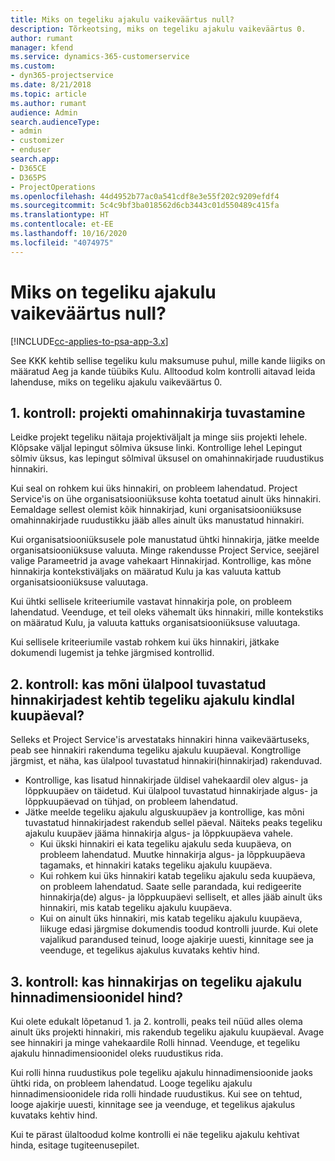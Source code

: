 ```yaml
---
title: Miks on tegeliku ajakulu vaikeväärtus null?
description: Tõrkeotsing, miks on tegeliku ajakulu vaikeväärtus 0.
author: rumant
manager: kfend
ms.service: dynamics-365-customerservice
ms.custom:
- dyn365-projectservice
ms.date: 8/21/2018
ms.topic: article
ms.author: rumant
audience: Admin
search.audienceType:
- admin
- customizer
- enduser
search.app:
- D365CE
- D365PS
- ProjectOperations
ms.openlocfilehash: 44d4952b77ac0a541cdf8e3e55f202c9209efdf4
ms.sourcegitcommit: 5c4c9bf3ba018562d6cb3443c01d550489c415fa
ms.translationtype: HT
ms.contentlocale: et-EE
ms.lasthandoff: 10/16/2020
ms.locfileid: "4074975"
---
```

# <a name="why-is-the-price-defaulting-to-zero-on-time-cost-actuals"></a>Miks on tegeliku ajakulu vaikeväärtus null?

[!INCLUDE[cc-applies-to-psa-app-3.x](../includes/cc-applies-to-psa-app-3x.md)]

See KKK kehtib sellise tegeliku kulu maksumuse puhul, mille kande liigiks on määratud Aeg ja kande tüübiks Kulu. Alltoodud kolm kontrolli aitavad leida lahenduse, miks on tegeliku ajakulu vaikeväärtus 0.
 
## <a name="check-1-identify-the-cost-price-list-for-the-project"></a>1. kontroll: projekti omahinnakirja tuvastamine

Leidke projekt tegeliku näitaja projektiväljalt ja minge siis projekti lehele. Klõpsake väljal lepingut sõlmiva üksuse linki. Kontrollige lehel Lepingut sõlmiv üksus, kas lepingut sõlmival üksusel on omahinnakirjade ruudustikus hinnakiri.

Kui seal on rohkem kui üks hinnakiri, on probleem lahendatud. Project Service'is on ühe organisatsiooniüksuse kohta toetatud ainult üks hinnakiri. Eemaldage sellest olemist kõik hinnakirjad, kuni organisatsiooniüksuse omahinnakirjade ruudustikku jääb alles ainult üks manustatud hinnakiri.

Kui organisatsiooniüksusele pole manustatud ühtki hinnakirja, jätke meelde organisatsiooniüksuse valuuta. Minge rakendusse Project Service, seejärel valige Parameetrid ja avage vahekaart Hinnakirjad. Kontrollige, kas mõne hinnakirja kontekstiväljaks on määratud Kulu ja kas valuuta kattub organisatsiooniüksuse valuutaga.
 
Kui ühtki sellisele kriteeriumile vastavat hinnakirja pole, on probleem lahendatud. Veenduge, et teil oleks vähemalt üks hinnakiri, mille kontekstiks on määratud Kulu, ja valuuta kattuks organisatsiooniüksuse valuutaga.

Kui sellisele kriteeriumile vastab rohkem kui üks hinnakiri, jätkake dokumendi lugemist ja tehke järgmised kontrollid.

## <a name="check-2-are-any-of-the-price-lists-identified-above-valid-for-the-specific-date-of-the-time-cost-actual"></a>2. kontroll: kas mõni ülalpool tuvastatud hinnakirjadest kehtib tegeliku ajakulu kindlal kuupäeval?

Selleks et Project Service'is arvestataks hinnakiri hinna vaikeväärtuseks, peab see hinnakiri rakenduma tegeliku ajakulu kuupäeval. Kongtrollige järgmist, et näha, kas ülalpool tuvastatud hinnakiri(hinnakirjad) rakenduvad.

- Kontrollige, kas lisatud hinnakirjade üldisel vahekaardil olev algus- ja lõppkuupäev on täidetud. Kui ülalpool tuvastatud hinnakirjade algus- ja lõppkuupäevad on tühjad, on probleem lahendatud. 
- Jätke meelde tegeliku ajakulu alguskuupäev ja kontrollige, kas mõni tuvastatud hinnakirjadest rakendub sellel päeval. Näiteks peaks tegeliku ajakulu kuupäev jääma hinnakirja algus- ja lõppkuupäeva vahele. 
    - Kui ükski hinnakiri ei kata tegeliku ajakulu seda kuupäeva, on probleem lahendatud. Muutke hinnakirja algus- ja lõppkuupäeva tagamaks, et hinnakiri kataks tegeliku ajakulu kuupäeva. 
    - Kui rohkem kui üks hinnakiri katab tegeliku ajakulu seda kuupäeva, on probleem lahendatud. Saate selle parandada, kui redigeerite hinnakirja(de) algus- ja lõppkuupäevi selliselt, et alles jääb ainult üks hinnakiri, mis katab tegeliku ajakulu kuupäeva. 
    - Kui on ainult üks hinnakiri, mis katab tegeliku ajakulu kuupäeva, liikuge edasi järgmise dokumendis toodud kontrolli juurde.
Kui olete vajalikud parandused teinud, looge ajakirje uuesti, kinnitage see ja veenduge, et tegelikus ajakulus kuvataks kehtiv hind.

## <a name="check-3-is-there-a-price-in-the-price-list-for-the-pricing-dimensions-on-the-time-cost-actual"></a>3. kontroll: kas hinnakirjas on tegeliku ajakulu hinnadimensioonidel hind?

Kui olete edukalt lõpetanud 1. ja 2. kontrolli, peaks teil nüüd alles olema ainult üks projekti hinnakiri, mis rakendub tegeliku ajakulu kuupäeval. Avage see hinnakiri ja minge vahekaardile Rolli hinnad. Veenduge, et tegeliku ajakulu hinnadimensioonidel oleks ruudustikus rida.

Kui rolli hinna ruudustikus pole tegeliku ajakulu hinnadimensioonide jaoks ühtki rida, on probleem lahendatud. Looge tegeliku ajakulu hinnadimensioonidele rida rolli hindade ruudustikus. Kui see on tehtud, looge ajakirje uuesti, kinnitage see ja veenduge, et tegelikus ajakulus kuvataks kehtiv hind.
 
Kui te pärast ülaltoodud kolme kontrolli ei näe tegeliku ajakulu kehtivat hinda, esitage tugiteenusepilet.



